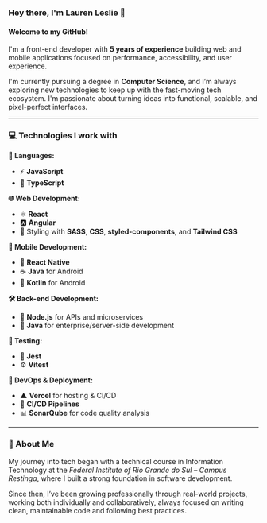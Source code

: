 ### Hey there, I'm Lauren Leslie 👋

#### Welcome to my GitHub!

I'm a front-end developer with **5 years of experience** building web and mobile applications focused on performance, accessibility, and user experience.

I'm currently pursuing a degree in **Computer Science**, and I’m always exploring new technologies to keep up with the fast-moving tech ecosystem. I'm passionate about turning ideas into functional, scalable, and pixel-perfect interfaces.

---

### 💻 Technologies I work with

**🧠 Languages:**  
- ⚡ **JavaScript**  
- 🔷 **TypeScript**

**🌐 Web Development:**  
- ⚛️ **React**  
- 🅰️ **Angular**  
- 🎨 Styling with **SASS**, **CSS**, **styled-components**, and **Tailwind CSS**

**📱 Mobile Development:**  
- 📲 **React Native**  
- ☕ **Java** for Android  
- 🤖 **Kotlin** for Android

**🛠️ Back-end Development:**  
- 🌿 **Node.js** for APIs and microservices  
- 🧱 **Java** for enterprise/server-side development

**🧪 Testing:**  
- 🧪 **Jest**  
- ⚙️ **Vitest**

**🚀 DevOps & Deployment:**  
- ▲ **Vercel** for hosting & CI/CD  
- 🔁 **CI/CD Pipelines**  
- 📊 **SonarQube** for code quality analysis

---

### 🚀 About Me

My journey into tech began with a technical course in Information Technology at the *Federal Institute of Rio Grande do Sul – Campus Restinga*, where I built a strong foundation in software development.

Since then, I’ve been growing professionally through real-world projects, working both individually and collaboratively, always focused on writing clean, maintainable code and following best practices.
